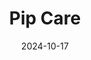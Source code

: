 ---  
layout: startup_page  
title: "Pip Care"  
id: "pipcare.com"  
permalink: "/pipcarepipcare.com10172024/"  
website: "https://www.pipcare.com/"  
funding_round: "Series A"  
funding_amount: "$5M"  
investors: "A1 Health Ventures, UPMC Enterprises"  
about: "Pip Care optimizes the surgical journey for patients and care teams by combining a mobile app with one-on-one telehealth coaching. The platform provides evidence-based perioperative and postoperative instructions, tracks protocols, and coordinates care to improve outcomes and reduce complications. This results in reduced hospital stays and readmission rates."  
markets: "Healthtech, Hospitals and Health Care, Medical"  
hq: "Flagler Beach, Florida, United States"  
founded_year: "2022"  
linkedin: "https://www.linkedin.com/company/pipcare"  
twitter: ""  
instagram: ""  
facebook: ""  
crunchbase: "https://www.crunchbase.com/organization/pip-care"  
pitchbook: "https://pitchbook.com/profiles/company/520596-73"  

date_display: "17-Oct-2024"  
date: "2024-10-17"

# SEO Optimization  
meta_title: "Pip Care - Series A Funding ($5M)"  
meta_description: "Pip Care, Pip Care optimizes the surgical journey for patients and care teams by combining a mobile app with one-on-one telehealth coaching. The platform provid..."  
meta_keywords: "Pip Care, Healthtech, Hospitals and Health Care, Medical, Series A funding"  
canonical_url: "https://startup.projectstartups.com/pipcarepipcare.com10172024/"  
---